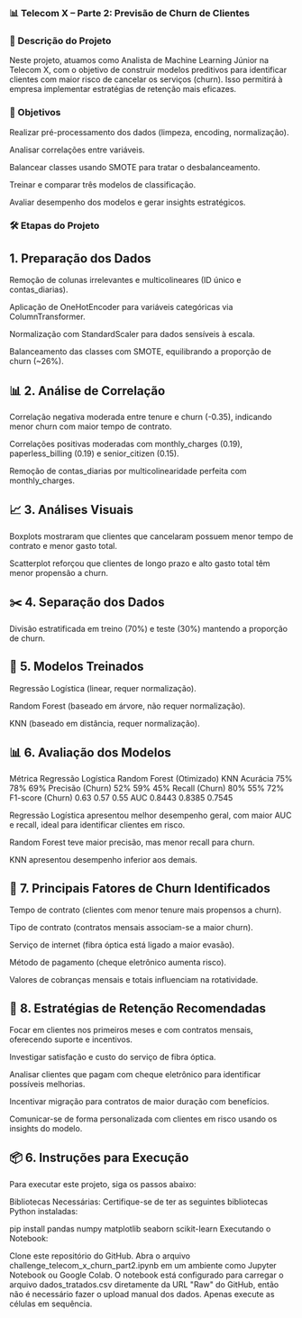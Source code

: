###  📊 Telecom X – Parte 2: Previsão de Churn de Clientes
###  🧠 Descrição do Projeto
Neste projeto, atuamos como Analista de Machine Learning Júnior na Telecom X, com o objetivo de construir modelos preditivos para identificar clientes com maior risco de cancelar os serviços (churn). Isso permitirá à empresa implementar estratégias de retenção mais eficazes.

### 🎯 Objetivos
Realizar pré-processamento dos dados (limpeza, encoding, normalização).

Analisar correlações entre variáveis.

Balancear classes usando SMOTE para tratar o desbalanceamento.

Treinar e comparar três modelos de classificação.

Avaliar desempenho dos modelos e gerar insights estratégicos.

### 🛠️ Etapas do Projeto
## 1. Preparação dos Dados
Remoção de colunas irrelevantes e multicolineares (ID único e contas_diarias).

Aplicação de OneHotEncoder para variáveis categóricas via ColumnTransformer.

Normalização com StandardScaler para dados sensíveis à escala.

Balanceamento das classes com SMOTE, equilibrando a proporção de churn (~26%).

## 📊  2. Análise de Correlação
Correlação negativa moderada entre tenure e churn (-0.35), indicando menor churn com maior tempo de contrato.

Correlações positivas moderadas com monthly_charges (0.19), paperless_billing (0.19) e senior_citizen (0.15).

Remoção de contas_diarias por multicolinearidade perfeita com monthly_charges.

## 📈 3. Análises Visuais
Boxplots mostraram que clientes que cancelaram possuem menor tempo de contrato e menor gasto total.

Scatterplot reforçou que clientes de longo prazo e alto gasto total têm menor propensão a churn.

## ✂️ 4. Separação dos Dados
Divisão estratificada em treino (70%) e teste (30%) mantendo a proporção de churn.

## 🤖 5. Modelos Treinados
Regressão Logística (linear, requer normalização).

Random Forest (baseado em árvore, não requer normalização).

KNN (baseado em distância, requer normalização).

## 📊  6. Avaliação dos Modelos
Métrica	Regressão Logística	Random Forest (Otimizado)	KNN
Acurácia	75%	78%	69%
Precisão (Churn)	52%	59%	45%
Recall (Churn)	80%	55%	72%
F1-score (Churn)	0.63	0.57	0.55
AUC	0.8443	0.8385	0.7545

Regressão Logística apresentou melhor desempenho geral, com maior AUC e recall, ideal para identificar clientes em risco.

Random Forest teve maior precisão, mas menor recall para churn.

KNN apresentou desempenho inferior aos demais.

## 📌 7. Principais Fatores de Churn Identificados
Tempo de contrato (clientes com menor tenure mais propensos a churn).

Tipo de contrato (contratos mensais associam-se a maior churn).

Serviço de internet (fibra óptica está ligado a maior evasão).

Método de pagamento (cheque eletrônico aumenta risco).

Valores de cobranças mensais e totais influenciam na rotatividade.

## 🚀 8. Estratégias de Retenção Recomendadas
Focar em clientes nos primeiros meses e com contratos mensais, oferecendo suporte e incentivos.

Investigar satisfação e custo do serviço de fibra óptica.

Analisar clientes que pagam com cheque eletrônico para identificar possíveis melhorias.

Incentivar migração para contratos de maior duração com benefícios.

Comunicar-se de forma personalizada com clientes em risco usando os insights do modelo.

## 📦 6. Instruções para Execução
Para executar este projeto, siga os passos abaixo:

Bibliotecas Necessárias: Certifique-se de ter as seguintes bibliotecas Python instaladas:

pip install pandas numpy matplotlib seaborn scikit-learn
Executando o Notebook:

Clone este repositório do GitHub.
Abra o arquivo challenge_telecom_x_churn_part2.ipynb em um ambiente como Jupyter Notebook ou Google Colab.
O notebook está configurado para carregar o arquivo dados_tratados.csv diretamente da URL "Raw" do GitHub, então não é necessário fazer o upload manual dos dados. Apenas execute as células em sequência.
